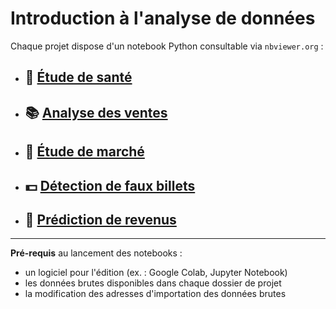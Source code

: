 # Introduction à l'analyse de données

Chaque projet dispose d'un notebook Python consultable via `nbviewer.org` :

- ## 🌾 [Étude de santé](https://nbviewer.jupyter.org/github/gllmfrnr/openclassrooms/blob/master/etude-sante/p3.ipynb)
- ## 📚 [Analyse des ventes](https://nbviewer.jupyter.org/github/gllmfrnr/oc/blob/master/p4/projet-4.ipynb)
- ## 🐔 [Étude de marché](https://nbviewer.jupyter.org/github/gllmfrnr/oc/blob/master/p5/projet-5.ipynb)
- ## 💵 [Détection de faux billets](https://nbviewer.jupyter.org/github/gllmfrnr/openclassrooms/blob/master/p6/projet-6.ipynb)
- ## 🔮 [Prédiction de revenus](https://nbviewer.jupyter.org/github/gllmfrnr/openclassrooms/blob/master/prediction-revenus/projet-7.ipynb)

___

**Pré-requis** au lancement des notebooks :

- un logiciel pour l'édition (ex. : Google Colab, Jupyter Notebook)
- les données brutes disponibles dans chaque dossier de projet
- la modification des adresses d'importation des données brutes
